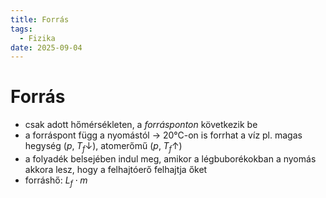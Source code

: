 ```yaml
---
title: Forrás
tags:
  - Fizika
date: 2025-09-04
---
```


# Forrás

- csak adott hőmérsékleten, a _forrásponton_ következik be
- a forráspont függ a nyomástól $\to$ 20°C-on is forrhat a víz
  pl. magas hegység ($p, \; T_f \downarrow$), atomerőmű ($p, \; T_f \uparrow$)
- a folyadék belsejében indul meg, amikor a légbuborékokban a nyomás akkora lesz, hogy a felhajtóerő felhajtja őket
- forráshő: $L_f \cdot m$
